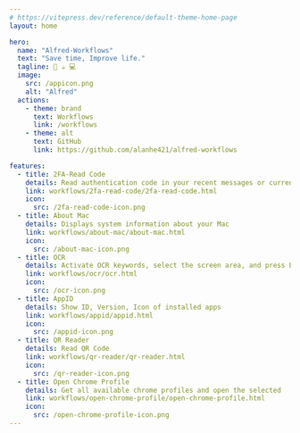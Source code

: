 ```yaml
---
# https://vitepress.dev/reference/default-theme-home-page
layout: home

hero:
  name: "Alfred-Workflows"
  text: "Save time, Improve life."
  tagline: 🚀 ☕️ 💻
  image:
    src: /appicon.png
    alt: "Alfred"
  actions:
    - theme: brand
      text: Workflows
      link: /workflows
    - theme: alt
      text: GitHub
      link: https://github.com/alanhe421/alfred-workflows

features:
  - title: 2FA-Read Code
    details: Read authentication code in your recent messages or current clipboard
    link: workflows/2fa-read-code/2fa-read-code.html
    icon:
      src: /2fa-read-code-icon.png
  - title: About Mac
    details: Displays system information about your Mac
    link: workflows/about-mac/about-mac.html
    icon:
      src: /about-mac-icon.png
  - title: OCR
    details: Activate OCR keywords, select the screen area, and press Enter to immediately obtain the text
    link: workflows/ocr/ocr.html
    icon:
      src: /ocr-icon.png
  - title: AppID
    details: Show ID, Version, Icon of installed apps
    link: workflows/appid/appid.html
    icon:
      src: /appid-icon.png
  - title: QR Reader
    details: Read QR Code
    link: workflows/qr-reader/qr-reader.html
    icon:
      src: /qr-reader-icon.png
  - title: Open Chrome Profile
    details: Get all available chrome profiles and open the selected
    link: workflows/open-chrome-profile/open-chrome-profile.html
    icon:
      src: /open-chrome-profile-icon.png
---
```


